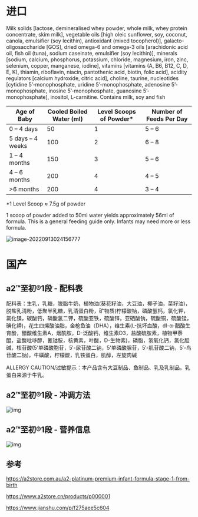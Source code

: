 # 进口

Milk solids [lactose, demineralised whey powder, whole milk, whey protein concentrate, skim milk], vegetable oils [high oleic sunflower, soy, coconut, canola, emulsifier (soy lecithin), antioxidant (mixed tocopherol)], galacto-oligosaccharide [GOS], dried omega-6 and omega-3 oils [arachidonic acid oil, fish oil (tuna), sodium caseinate, emulsifier (soy lecithin)], minerals [sodium, calcium, phosphorus, potassium, chloride, magnesium, iron, zinc, selenium, copper, manganese, iodine], vitamins [vitamins (A, B6, B12, C, D, E, K), thiamin, riboflavin, niacin, pantothenic acid, biotin, folic acid], acidity regulators [calcium hydroxide, citric acid], choline, taurine, nucleotides [cytidine 5’-monophosphate, uridine 5’-monophosphate, adenosine 5’-monophosphate, inosine 5’-monophosphate, guanosine 5’-monophosphate], inositol, L-carnitine. Contains milk, soy and fish 



| **Age of Baby**  | **Cooled Boiled** **Water (ml)** | **Level Scoops** **of Powder\*** | **Number of** **Feeds Per Day** |
| ---------------- | -------------------------------- | -------------------------------- | ------------------------------- |
| 0 – 4 days       | 50                               | 1                                | 5 – 6                           |
| 5 days – 4 weeks | 100                              | 2                                | 6 – 8                           |
| 1 – 4 months     | 150                              | 3                                | 5 – 6                           |
| 4 – 6 months     | 200                              | 4                                | 4 – 5                           |
| >6 months        | 200                              | 4                                | 3 – 4                           |

*1 Level Scoop ≈ 7.5g of powder

1 scoop of powder added to 50ml water yields approximately 56ml of formula. This is a general feeding guide only. Infants may need more or less formula.



 ![image-20220913024156777](https://zk4bucket.oss-cn-beijing.aliyuncs.com/uPic/image-20220913024156777.png)

# 国产

## a2™至初®1段 - 配料表

配料表：生乳，乳糖，脱脂牛奶，植物油(葵花籽油，大豆油，椰子油，菜籽油)，脱盐乳清粉，低聚半乳糖，乳清蛋白粉，矿物质(柠檬酸钠，磷酸氢钙，氯化钾，氯化镁，碳酸钙，磷酸氢二钾，硫酸亚铁，硫酸锌，亚硒酸钠，硫酸铜，硫酸锰，碘化钾)，花生四烯酸油脂，金枪鱼油（DHA），维生素(L-抗坏血酸，dl-α-醋酸生育酚，醋酸维生素A，烟酰胺，D-泛酸钙，维生素D3，盐酸硫胺素，植物甲萘醌，盐酸吡哆醇，氰钴胺，核黄素，叶酸，D-生物素)，磷脂，氢氧化钙，氯化胆碱，核苷酸(5’单磷酸胞苷，5′-尿苷酸二钠，5’单磷酸腺苷，5′-肌苷酸二钠，5′-鸟苷酸二钠)，牛磺酸，柠檬酸，乳铁蛋白，肌醇，左旋肉碱

ALLERGY CAUTION/过敏提示：本产品含有大豆制品、鱼制品、乳及乳制品。乳蛋白来源于牛乳。



## a2™至初®1段 - 冲调方法

![img](https://zk4bucket.oss-cn-beijing.aliyuncs.com/uPic/s.jpeg)



## a2™至初®1段 - 营养信息

![img](https://zk4bucket.oss-cn-beijing.aliyuncs.com/uPic/s-20220913022728603.jpeg)

## 参考

https://a2store.com.au/a2-platinum-premium-infant-formula-stage-1-from-birth

https://www.a2store.cn/products/p000001

https://www.jianshu.com/p/f275aee5c604